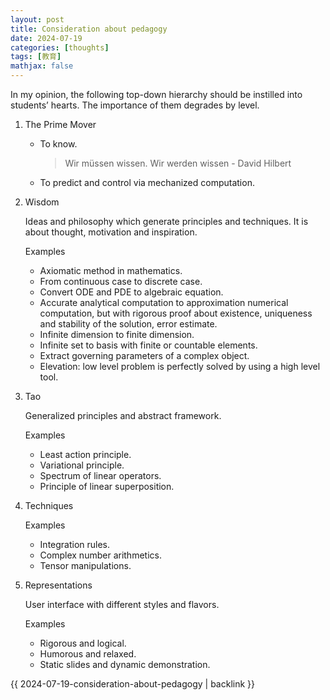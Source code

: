```yaml
---
layout: post
title: Consideration about pedagogy
date: 2024-07-19
categories: [thoughts]
tags: [教育]
mathjax: false
---
```


In my opinion, the following top-down hierarchy should be instilled into students&rsquo; hearts. The importance of them degrades by level.

1.  The Prime Mover
    -   To know.
        
        > Wir müssen wissen. Wir werden wissen - David Hilbert
    -   To predict and control via mechanized computation.

2.  Wisdom
    
    Ideas and philosophy which generate principles and techniques. It is about thought, motivation and inspiration.
    
    Examples
    
    -   Axiomatic method in mathematics.
    -   From continuous case to discrete case.
    -   Convert ODE and PDE to algebraic equation.
    -   Accurate analytical computation to approximation numerical computation, but with rigorous proof about existence, uniqueness and stability of the solution, error estimate.
    -   Infinite dimension to finite dimension.
    -   Infinite set to basis with finite or countable elements.
    -   Extract governing parameters of a complex object.
    -   Elevation: low level problem is perfectly solved by using a high level tool.

3.  Tao
    
    Generalized principles and abstract framework.
    
    Examples
    
    -   Least action principle.
    -   Variational principle.
    -   Spectrum of linear operators.
    -   Principle of linear superposition.

4.  Techniques
    
    Examples
    
    -   Integration rules.
    -   Complex number arithmetics.
    -   Tensor manipulations.

5.  Representations
    
    User interface with different styles and flavors.
    
    Examples
    
    -   Rigorous and logical.
    -   Humorous and relaxed.
    -   Static slides and dynamic demonstration.

{{ 2024-07-19-consideration-about-pedagogy | backlink }}
